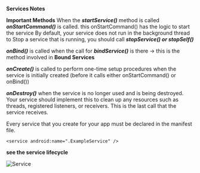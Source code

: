 **Services Notes**

**Important Methods**
When the ***startService()*** method is called ***onStartCommand()*** is called. this onStartCommand() has the logic
to start the service
By default, your service does not run in the background thread
to Stop a service that is running, you should call ***stopService() or stopSelf()***


***onBind()*** is called when the call for ***bindService()*** is there -> this is the method involved in **Bound Services**


***onCreate()*** is called to perform one-time setup procedures when the service is initially created (before it calls either onStartCommand() or onBind())

***onDestroy()*** when the service is no longer used and is being destroyed. Your service should implement this to clean up any resources such as threads, registered listeners, or receivers. This is the last call that the service receives.

Every service that you create for your app must be declared in the manifest file.

```
<service android:name=".ExampleService" />
```

**see the service lifecycle**

![Service](https://developer.android.com/static/images/service_lifecycle.png)






